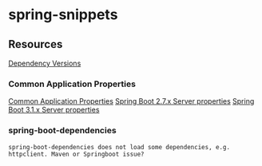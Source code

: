 # spring-snippets
## Resources
[Dependency Versions](https://docs.spring.io/spring-boot/docs/current/reference/html/dependency-versions.html)

### Common Application Properties
[Common Application Properties](https://docs.spring.io/spring-boot/docs/current/reference/html/application-properties.html)
[Spring Boot 2.7.x Server properties](https://docs.spring.io/spring-boot/docs/2.7.x/reference/htmlsingle/#appendix.application-properties.server)
[Spring Boot 3.1.x Server properties](https://docs.spring.io/spring-boot/docs/3.1.x/reference/htmlsingle/#appendix.application-properties.server)

### spring-boot-dependencies
    spring-boot-dependencies does not load some dependencies, e.g. httpclient. Maven or Springboot issue?
    

